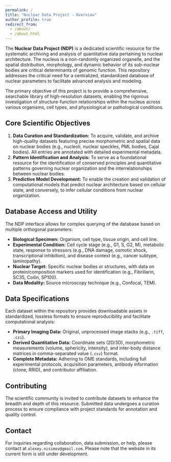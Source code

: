 ```yaml
---
permalink: /
title: "Nuclear Data Project - Overview"
author_profile: true
redirect_from: 
  - /about/
  - /about.html
---
```


The **Nuclear Data Project (NDP)** is a dedicated scientific resource for the systematic archiving and analysis of quantitative data pertaining to nuclear architecture. The nucleus is a non-randomly organized organelle, and the spatial distribution, morphology, and dynamic behavior of its sub-nuclear bodies are critical determinants of genomic function. This repository addresses the critical need for a centralized, standardized database of nuclear parameters to facilitate advanced analysis and modeling.

The primary objective of this project is to provide a comprehensive, searchable library of high-resolution datasets, enabling the rigorous investigation of structure-function relationships within the nucleus across various organisms, cell types, and physiological or pathological conditions.

## Core Scientific Objectives

1.  **Data Curation and Standardization:** To acquire, validate, and archive high-quality datasets featuring precise morphometric and spatial data on nuclear bodies (e.g., nucleoli, nuclear speckles, PML bodies, Cajal bodies). All entries are annotated with detailed experimental metadata.
2.  **Pattern Identification and Analysis:** To serve as a foundational resource for the identification of conserved principles and quantitative patterns governing nuclear organization and the interrelationships between nuclear bodies.
3.  **Predictive Model Development:** To enable the creation and validation of computational models that predict nuclear architecture based on cellular state, and conversely, to infer cellular conditions from nuclear organization.

## Database Access and Utility

The NDP interface allows for complex querying of the database based on multiple orthogonal parameters:

*   **Biological Specimen:** Organism, cell type, tissue origin, and cell line.
*   **Experimental Condition:** Cell cycle stage (e.g., G1, S, G2, M), metabolic state, response to stressors (e.g., DNA damage, osmotic shock, transcriptional inhibition), and disease context (e.g., cancer subtype, laminopathy).
*   **Nuclear Target:** Specific nuclear bodies or structures, with data on protein/composition markers used for identification (e.g., Fibrillarin, SC35, Coilin, SP100).
*   **Data Modality:** Source microscopy technique (e.g., Confocal, TEM).


## Data Specifications

Each dataset within the repository provides downloadable assets in standardized, lossless formats to ensure reproducibility and facilitate computational analysis:

*   **Primary Imaging Data:** Original, unprocessed image stacks (e.g., `.tiff`, `.czi`).
*   **Derived Quantitative Data:** Coordinate sets (2D/3D), morphometric measurements (volume, sphericity, intensity), and inter-body distance matrices in comma-separated value (`.csv`) format.
*   **Complete Metadata:** Adhering to OME standards, including full experimental protocols, acquisition parameters, antibody information (clone, RRID), and contributor affiliation.

## Contributing

The scientific community is invited to contribute datasets to enhance the breadth and depth of this resource. Submitted data undergoes a curation process to ensure compliance with project standards for annotation and quality control.


## Contact

For inquiries regarding collaboration, data submission, or help, please contact  at `alexey.nisimov@gmail.com`. Please note that the website in its current form is still under development.